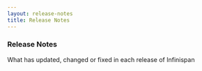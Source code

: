 ```yaml
---
layout: release-notes
title: Release Notes
---
```


### Release Notes

What has updated, changed or fixed in each release of Infinispan

